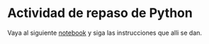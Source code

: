 # Actividad de repaso de Python #

Vaya al siguiente [notebook](./taller_POO.ipynb) y siga las instrucciones que alli se dan.